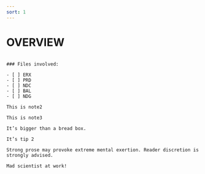 ```yaml
---
sort: 1
---
```


# OVERVIEW


```note

### Files involved:

- [ ] ERX
- [ ] PRD
- [ ] NDC
- [ ] BAL
- [ ] NDG

```

```note
This is note2
```

```note
This is note3
```

```tip
It’s bigger than a bread box.
```

```tip
It’s tip 2
```

```warning
Strong prose may provoke extreme mental exertion. Reader discretion is strongly advised.
```

```danger
Mad scientist at work!
```
